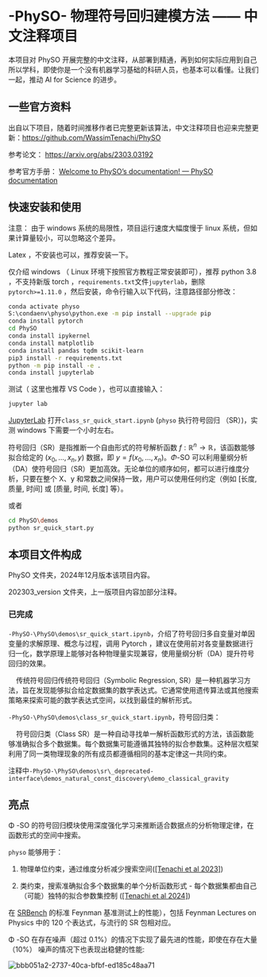 # -PhySO- 物理符号回归建模方法 —— 中文注释项目

本项目对 PhySO 开展完整的中文注释，从部署到精通，再到如何实际应用到自己所以学科，即使你是一个没有机器学习基础的科研人员，也基本可以看懂。让我们一起，推动 AI for Science 的进步。

## 一些官方资料

出自以下项目，随着时间推移作者已完整更新该算法，中文注释项目也迎来完整更新：https://github.com/WassimTenachi/PhySO

参考论文： https://arxiv.org/abs/2303.03192

参考官方手册： [Welcome to PhySO’s documentation! — PhySO  documentation](https://physo.readthedocs.io/en/latest/)  

## 快速安装和使用

注意： 由于 windows 系统的局限性，项目运行速度大幅度慢于 linux 系统，但如果计算量较小，可以忽略这个差异。

Latex ，不安装也可以，推荐安装一下。

仅介绍 windows （ Linux 环境下按照官方教程正常安装即可），推荐 python 3.8 ，不支持新版 torch ，`requirements.txt`文件`jupyterlab`，删除 `pytorch>=1.11.0` ，然后安装，命令行输入以下代码，注意路径部分修改：

```bash
conda activate physo
S:\condaenv\physo\python.exe -m pip install --upgrade pip
conda install pytorch
cd PhySO
conda install ipykernel
conda install matplotlib
conda install pandas tqdm scikit-learn
pip3 install -r requirements.txt
python -m pip install -e .
conda install jupyterlab
```

测试（ 这里也推荐 VS Code ），也可以直接输入：

```bash
jupyter lab
```

[JupyterLab](http://localhost:8888/lab) 打开`class_sr_quick_start.ipynb`  (`physo` 执行符号回归 （SR）)，实测 windows 下需要一个小时左右。

符号回归（SR）是指推断一个自由形式的符号解析函数 $f: \mathbb{R}^n \longrightarrow \mathbb{R}$，该函数能够拟合给定的 $(x_0,..., x_n, y)$ 数据，即 $y = f(x_0,..., x_n)$。$\Phi$-SO 可以利用量纲分析（DA）使符号回归（SR）更加高效。无论单位的顺序如何，都可以进行维度分析，只要在整个 X、y 和常数之间保持一致，用户可以使用任何约定（例如 [长度, 质量, 时间] 或 [质量, 时间, 长度] 等）。

或者

```bash
cd PhySO\demos
python sr_quick_start.py
```

## 本项目文件构成

PhySO 文件夹，2024年12月版本该项目内容。

202303_version 文件夹，上一版项目内容加部分注释。

### 已完成

`-PhySO-\PhySO\demos\sr_quick_start.ipynb`，介绍了符号回归多自变量对单因变量的求解原理、概念与过程，调用 Pytorch ，建议在使用前对各变量数据进行归一化，数学原理上能够对各种物理量实现兼容，使用量纲分析（DA）提升符号回归的效果。

    传统符号回归传统符号回归（Symbolic Regression, SR）是一种机器学习方法，旨在发现能够拟合给定数据集的数学表达式。它通常使用遗传算法或其他搜索策略来探索可能的数学表达式空间，以找到最佳的解析形式。



`-PhySO-\PhySO\demos\class_sr_quick_start.ipynb`，符号回归类：

    符号回归类（Class SR）是一种自动寻找单一解析函数形式的方法，该函数能够准确拟合多个数据集。每个数据集可能遵循其独特的拟合参数集。这种层次框架利用了同一类物理现象的所有成员都遵循相同的基本定律这一共同约束。



注释中`-PhySO-\PhySO\demos\sr\_deprecated-interface\demos_natural_const_discovery\demo_classical_gravity`

## 亮点

Φ -SO 的符号回归模块使用深度强化学习来推断适合数据点的分析物理定律，在函数形式的空间中搜索。

`physo` 能够用于：

1. 物理单位约束，通过维度分析减少搜索空间([[Tenachi et al 2023]](https://arxiv.org/abs/2303.03192))

2. 类约束，搜索准确拟合多个数据集的单个分析函数形式 - 每个数据集都由自己（可能）独特的拟合参数集控制 ([[Tenachi et al 2024]](https://arxiv.org/abs/2312.01816)) 

在 [SRBench](https://github.com/cavalab/srbench/tree/master) 的标准 Feynman 基准测试上的性能），包括 Feynman Lectures on Physics 中的 120 个表达式，与流行的 SR 包相对应。

Φ -SO 在存在噪声（超过 0.1%）的情况下实现了最先进的性能，即使在存在大量 （10%） 噪声的情况下也表现出稳健的性能:

![bbb051a2-2737-40ca-bfbf-ed185c48aa71](https://github.com/WassimTenachi/PhySO/assets/63928316/bbb051a2-2737-40ca-bfbf-ed185c48aa71) 
